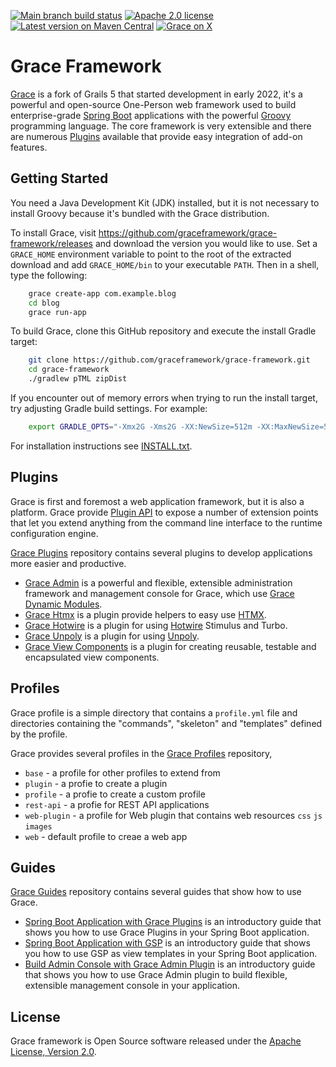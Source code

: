 [![Main branch build status](https://github.com/graceframework/grace-framework/workflows/Grace%20CI/badge.svg?style=flat)](https://github.com/graceframework/grace-framework/actions?query=workflow%3A%Grace+CI%22)
[![Apache 2.0 license](https://img.shields.io/badge/License-APACHE%202.0-green.svg?logo=APACHE&style=flat)](https://opensource.org/licenses/Apache-2.0)
[![Latest version on Maven Central](https://img.shields.io/maven-central/v/org.graceframework/grace-core.svg?label=Maven%20Central&logo=apache-maven&style=flat)](https://search.maven.org/search?q=g:org.graceframework)
[![Grace on X](https://img.shields.io/twitter/follow/graceframework?style=social)](https://twitter.com/graceframework)

Grace Framework
===

[Grace](https://github.com/graceframework/grace-framework) is a fork of Grails 5 that started development in early 2022, it's a powerful and open-source One-Person web framework used to build enterprise-grade [Spring Boot](https://spring.io/projects/spring-boot/) applications with the powerful [Groovy](https://groovy-lang.org/) programming language. The core framework is very extensible and there are numerous [Plugins](https://github.com/grace-plugins/) available that provide easy integration of add-on features.

Getting Started
---

You need a Java Development Kit (JDK) installed, but it is not necessary to install Groovy because it's bundled with the Grace distribution.

To install Grace, visit https://github.com/graceframework/grace-framework/releases and download the version you would like to use. Set a `GRACE_HOME` environment variable to point to the root of the extracted download and add `GRACE_HOME/bin` to your executable `PATH`. Then in a shell, type the following:

```bash
    grace create-app com.example.blog
    cd blog
    grace run-app
```

To build Grace, clone this GitHub repository and execute the install Gradle target:

```bash
    git clone https://github.com/graceframework/grace-framework.git
    cd grace-framework
    ./gradlew pTML zipDist
```

If you encounter out of memory errors when trying to run the install target, try adjusting Gradle build settings. For example:

```bash
    export GRADLE_OPTS="-Xmx2G -Xms2G -XX:NewSize=512m -XX:MaxNewSize=512m"
```

For installation instructions see [INSTALL.txt](INSTALL.txt).

Plugins
---

Grace is first and foremost a web application framework, but it is also a platform. Grace provide [Plugin API](/grace-plugin-api/README.md) to expose a number of extension points that let you extend anything from the command line interface to the runtime configuration engine.

[Grace Plugins](https://github.com/grace-plugins/) repository contains several plugins to develop applications more easier and productive.

* [Grace Admin](https://github.com/grace-plugins/grace-admin) is a powerful and flexible, extensible administration framework and management console for Grace, which use [Grace Dynamic Modules](/grace-plugin-dynamic-modules/README.md).
* [Grace Htmx](https://github.com/grace-plugins/grace-htmx) is a plugin provide helpers to easy use [HTMX](https://htmx.org).
* [Grace Hotwire](https://github.com/grace-plugins/grace-hotwire) is a plugin for using [Hotwire](https://hotwired.dev) Stimulus and Turbo.
* [Grace Unpoly](https://github.com/grace-plugins/grace-unpoly) is a plugin for using [Unpoly](https://unpoly.com).
* [Grace View Components](https://github.com/grace-plugins/grace-view-components) is a plugin for creating reusable, testable and encapsulated view components.

Profiles
---

Grace profile is a simple directory that contains a `profile.yml` file and directories containing the "commands", "skeleton" and "templates" defined by the profile.

Grace provides several profiles in the [Grace Profiles](https://github.com/grace-profiles) repository, 

* `base` - a profile for other profiles to extend from
* `plugin` - a profie to create a plugin
* `profile` - a profie to create a custom profile
* `rest-api` - a profie for REST API applications
* `web-plugin` - a profile for Web plugin that contains web resources `css` `js` `images`
* `web` - default profile to creae a web app

Guides
---

[Grace Guides](https://github.com/grace-guides) repository contains several guides that show how to use Grace.

* [Spring Boot Application with Grace Plugins](https://github.com/grace-guides/gs-spring-boot) is an introductory guide that shows you how to use Grace Plugins in your Spring Boot application.
* [Spring Boot Application with GSP](https://github.com/grace-guides/gs-spring-boot-gsp) is an introductory guide that shows you how to use GSP as view templates in your Spring Boot application.
* [Build Admin Console with Grace Admin Plugin](https://github.com/grace-guides/gs-admin-console) is an introductory guide that shows you how to use Grace Admin plugin to build flexible, extensible management console in your application.

License
---

Grace framework is Open Source software released under the [Apache License, Version 2.0](https://www.apache.org/licenses/LICENSE-2.0.html).

